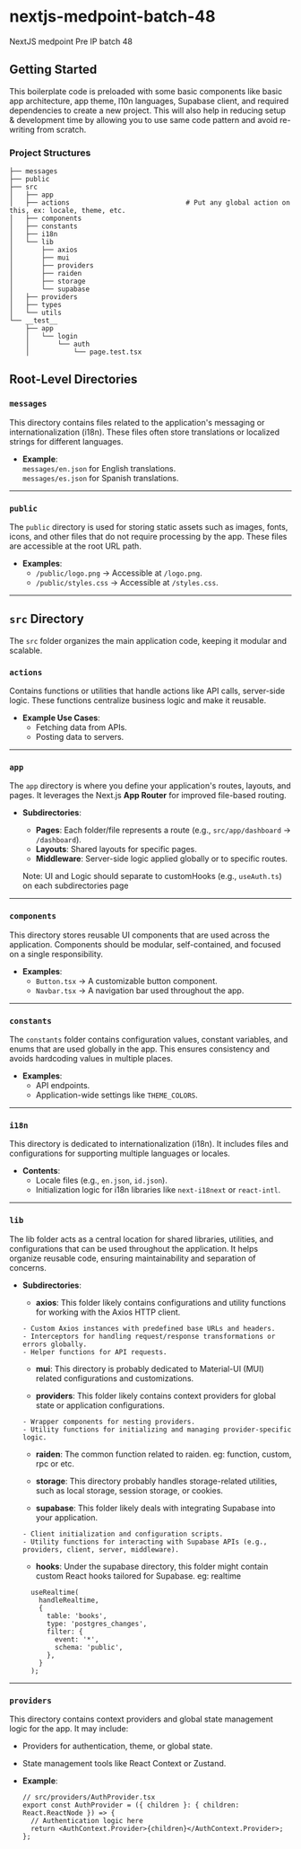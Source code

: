 # nextjs-medpoint-batch-48

NextJS medpoint Pre IP batch 48

## Getting Started

This boilerplate code is preloaded with some basic components like basic app architecture, app theme, l10n languages, Supabase client, and required dependencies to create a new project. This will also help in reducing setup & development time by allowing you to use same code pattern and avoid re-writing from scratch.

### Project Structures

```
├── messages
├── public
├── src
│   ├── app
│   ├── actions                             # Put any global action on this, ex: locale, theme, etc.
│   ├── components
│   ├── constants
│   ├── i18n
│   └── lib
│       ├── axios
│       ├── mui
│       ├── providers
│       ├── raiden
│       ├── storage
│       └── supabase
│   ├── providers
│   ├── types
│   └── utils
└── __test__
    ├── app
    │   └── login
    │       └── auth
    │           └── page.test.tsx
```

## Root-Level Directories

### `messages`

This directory contains files related to the application's messaging or internationalization (i18n). These files often store translations or localized strings for different languages.

- **Example**:  
  `messages/en.json` for English translations.  
  `messages/es.json` for Spanish translations.

---

### `public`

The `public` directory is used for storing static assets such as images, fonts, icons, and other files that do not require processing by the app. These files are accessible at the root URL path.

- **Examples**:
  - `/public/logo.png` → Accessible at `/logo.png`.
  - `/public/styles.css` → Accessible at `/styles.css`.

---

## `src` Directory

The `src` folder organizes the main application code, keeping it modular and scalable.

### `actions`

Contains functions or utilities that handle actions like API calls, server-side logic. These functions centralize business logic and make it reusable.

- **Example Use Cases**:
  - Fetching data from APIs.
  - Posting data to servers.

---

### `app`

The `app` directory is where you define your application's routes, layouts, and pages. It leverages the Next.js **App Router** for improved file-based routing.

- **Subdirectories**:

  - **Pages**: Each folder/file represents a route (e.g., `src/app/dashboard` → `/dashboard`).
  - **Layouts**: Shared layouts for specific pages.
  - **Middleware**: Server-side logic applied globally or to specific routes.

  Note: UI and Logic should separate to customHooks (e.g., `useAuth.ts`) on each subdirectories page

---

### `components`

This directory stores reusable UI components that are used across the application. Components should be modular, self-contained, and focused on a single responsibility.

- **Examples**:
  - `Button.tsx` → A customizable button component.
  - `Navbar.tsx` → A navigation bar used throughout the app.

---

### `constants`

The `constants` folder contains configuration values, constant variables, and enums that are used globally in the app. This ensures consistency and avoids hardcoding values in multiple places.

- **Examples**:
  - API endpoints.
  - Application-wide settings like `THEME_COLORS`.

---

### `i18n`

This directory is dedicated to internationalization (i18n). It includes files and configurations for supporting multiple languages or locales.

- **Contents**:
  - Locale files (e.g., `en.json`, `id.json`).
  - Initialization logic for i18n libraries like `next-i18next` or `react-intl`.

---

### `lib`

The lib folder acts as a central location for shared libraries, utilities, and configurations that can be used throughout the application. It helps organize reusable code, ensuring maintainability and separation of concerns.

- **Subdirectories**:

  - **axios**:
    This folder likely contains configurations and utility functions for working with the Axios HTTP client.

  ```
  - Custom Axios instances with predefined base URLs and headers.
  - Interceptors for handling request/response transformations or errors globally.
  - Helper functions for API requests.
  ```

  - **mui**:
    This directory is probably dedicated to Material-UI (MUI) related configurations and customizations.

  - **providers**:
    This folder likely contains context providers for global state or application configurations.

  ```
  - Wrapper components for nesting providers.
  - Utility functions for initializing and managing provider-specific logic.
  ```

  - **raiden**:
    The common function related to raiden. eg: function, custom, rpc or etc.

  - **storage**:
    This directory probably handles storage-related utilities, such as local storage, session storage, or cookies.

  - **supabase**:
    This folder likely deals with integrating Supabase into your application.

  ```
  - Client initialization and configuration scripts.
  - Utility functions for interacting with Supabase APIs (e.g., providers, client, server, middleware).

  ```

  - **hooks**:
    Under the supabase directory, this folder might contain custom React hooks tailored for Supabase. eg: realtime

  ```
    useRealtime(
      handleRealtime,
      {
        table: 'books',
        type: 'postgres_changes',
        filter: {
          event: '*',
          schema: 'public',
        },
      }
    );
  ```

---

### `providers`

This directory contains context providers and global state management logic for the app. It may include:

- Providers for authentication, theme, or global state.
- State management tools like React Context or Zustand.

- **Example**:
  ```tsx
  // src/providers/AuthProvider.tsx
  export const AuthProvider = ({ children }: { children: React.ReactNode }) => {
    // Authentication logic here
    return <AuthContext.Provider>{children}</AuthContext.Provider>;
  };
  ```
